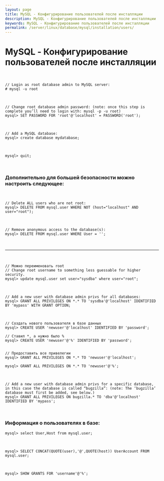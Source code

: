 ```yaml
---
layout: page
title: MySQL - Конфигурирование пользователей после инсталляции
description: MySQL - Конфигурирование пользователей после инсталляции
keywords: MySQL - Конфигурирование пользователей после инсталляции
permalink: /server/linux/database/mysql/installation/users/
---
```


# MySQL - Конфигурирование пользователей после инсталляции

<br/>

    // Login as root database admin to MySQL server:
    # mysql -u root

<br/>

    // Change root database admin password: (note: once this step is complete you’ll need to login with: mysql -p -u root)
    mysql> SET PASSWORD FOR 'root'@'localhost' = PASSWORD('root');

<br/>

    // Add a MySQL database:
    mysql> create database mydatabase;

<br/>

    mysql> quit;

<br/>

### Дополнительно для большей безопасности можно настроить следующее:

<br/>

    // Delete ALL users who are not root:
    mysql> DELETE FROM mysql.user WHERE NOT (host="localhost" AND user="root");

<br/>

    // Remove anonymous access to the database(s):
    mysql> DELETE FROM mysql.user WHERE User = '';

<br/>

---

<br/>

    // Можно переименовать root
    // Change root username to something less guessable for higher security.
    mysql> update mysql.user set user="sysdba" where user="root";

<br/>

    // Add a new user with database admin privs for all databases:
    mysql> GRANT ALL PRIVILEGES ON *.* TO 'sysdba'@'localhost' IDENTIFIED BY 'mypass' WITH GRANT OPTION;

<br/>

    // Создать нового пользователя в базе данных
    mysql> CREATE USER 'newuser'@'localhost' IDENTIFIED BY 'password';

    // Ставил *, а нужно было %
    mysql> CREATE USER 'newuser'@'%' IDENTIFIED BY 'password';


    // Предоставить все привелегии
    mysql> GRANT ALL PRIVILEGES ON *.* TO 'newuser'@'localhost';

    mysql> GRANT ALL PRIVILEGES ON *.* TO 'newuser'@'%';

<br/>

    // Add a new user with database admin privs for a specific database, in this case the database is called “bugzilla”: (note: The ‘bugzilla’ database must first be added, see below.)
    mysql> GRANT ALL PRIVILEGES ON bugzilla.* TO 'dba'@'localhost' IDENTIFIED BY 'mypass';

<br/>

### Информация о пользователях в базе:

    mysql> select User,Host from mysql.user;

<br/>

    mysql> SELECT CONCAT(QUOTE(user),'@',QUOTE(host)) UserAccount FROM mysql.user;

<br/>

    mysql> SHOW GRANTS FOR 'username'@'%';
